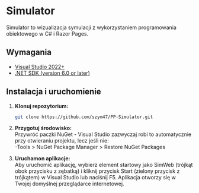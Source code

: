 # Simulator

Simulator to wizualizacja symulacji z wykorzystaniem programowania obiektowego w C# i Razor Pages.

## Wymagania

- [Visual Studio 2022+](https://visualstudio.microsoft.com/)
- [.NET SDK (version 6.0 or later)](https://dotnet.microsoft.com/en-us/download/visual-studio-sdks)

## Instalacja i uruchomienie

1. **Klonuj repozytorium:**
     ```bash
     git clone https://github.com/szym47/PP-Simulator.git
     ```
2. **Przygotuj środowisko:** <br>
Przywróć paczki NuGet - Visual Studio zazwyczaj robi to automatycznie przy otwieraniu projektu, lecz jeśli nie:<br>
 -Tools > NuGet Package Manager > Restore NuGet Packages

4. **Uruchamon aplikacje:**<br>
    Aby uruchomić aplikację, wybierz element startowy jako SimWeb (trójkąt obok przycisku z zębatką) i kliknij przycisk Start (zielony przycisk z trójkątem) w Visual Studio lub naciśnij F5. 
    Aplikacja otworzy się w Twojej domyślnej przeglądarce internetowej.
